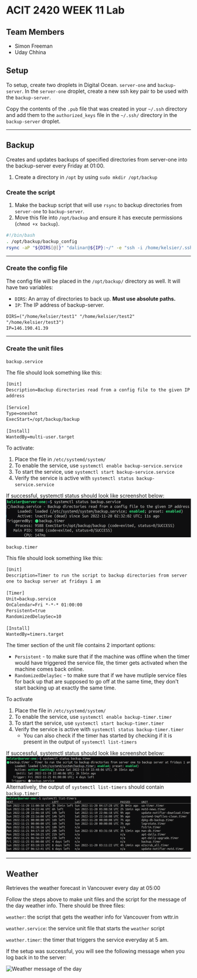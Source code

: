 # ACIT 2420 WEEK 11 Lab
## Team Members

- Simon Freeman
- Uday Chhina

## Setup

To setup, create two droplets in Digital Ocean. `server-one` and `backup-server`. In the `server-one` droplet, create a new ssh key pair to be used with the `backup-server`. 

Copy the contents of the `.pub` file that was created in your `~/.ssh` directory and add them to the `authorized_keys` file in the `~/.ssh/` directory in the `backup-server` droplet. 

---

## Backup

Creates and updates backups of specified directories from server-one into the backup-server every Friday at 01:00.

1. Create a directory in `/opt` by using `sudo mkdir /opt/backup`

### Create the script

1. Make the backup script that will use `rsync` to backup directories from `server-one` to `backup-server`. 
2. Move this file into `/opt/backup` and ensure it has execute permissions (`chmod +x backup`).
    
```bash
#!/bin/bash
. /opt/backup/backup_config
rsync -aP "${DIRS[@]}" "dalinar@${IP}:~/" -e "ssh -i /home/kelsier/.ssh/backup_key -o StrictHostKeyChecking=no"
```
---
### Create the config file
The config file will be placed in the `/opt/backup/` directory as well. It will have two variables:

- `DIRS`: An array of directories to back up. **Must use absolute paths.**
- `IP`: The IP address of backup-server.  

```
DIRS=("/home/kelsier/test1" "/home/kelsier/test2" "/home/kelsier/test3")
IP=146.190.41.39
```
---
### Create the unit files 
`backup.service`

The file should look something like this:

```
[Unit]
Description=Backup directories read from a config file to the given IP address

[Service]
Type=oneshot
ExecStart=/opt/backup/backup

[Install]
WantedBy=multi-user.target
```
To activate: 
1. Place the file in `/etc/systemd/system/`    
2. To enable the service, use `systemctl enable backup-service.service` 
3. To start  the service, use `systemctl start backup-service.service`
4. Verify the service is active with `systemctl status backup-service.service`

If successful, systemctl status should look like screenshot below:
![backup service status output](./images/service_status_output.png)

`backup.timer`

This file should look something like this:

```
[Unit]
Description=Timer to run the script to backup directories from server one to backup server at fridays 1 am

[Timer]
Unit=backup.service
OnCalendar=Fri *-*-* 01:00:00
Persistent=true
RandomizedDelaySec=10

[Install]
WantedBy=timers.target
```
The timer section of the unit file contains 2 important options:

- `Persistent` - to make sure that if the machine was offline when the timer would have triggered the service file, the timer gets activated when the machine comes back online. 
- `RandomizedDelaySec` - to make sure that if we have mutliple service files for back up that are supposed to go off at the same time, they don't start backing up at exactly the same time. 

To activate
1. Place the file in `/etc/systemd/system/`    
2. To enable the service, use `systemctl enable backup-timer.timer` 
3. To start  the service, use `systemctl start backup-timer.timer`
4. Verify the service is active with `systemctl status backup-timer.timer`
   - You can also check if the timer has started by checking if it is present in the output of `systemctl list-timers`


If successful, systemctl status should look like screenshot below:
![backup timer status output](./images/timer_status_output.png)
Alternatively, the output of `systemctl list-timers` should contain `backup.timer`:
![list-timers output](./images/list_timers_output.png)

---
## Weather

Retrieves the weather forecast in Vancouver every day at 05:00

Follow the steps above to make unit files and the script for the message of the day weather info. There should be three files: 

`weather`: the script that gets the weather info for Vancouver from wttr.in

`weather.service`: the service unit file that starts the `weather` script

`weather.timer`: the timer that triggers the service everyday at 5 am.

If the setup was successful, you will see the following message when you log back in to the server:

![Weather message of the day](/images/weathermotd.png)